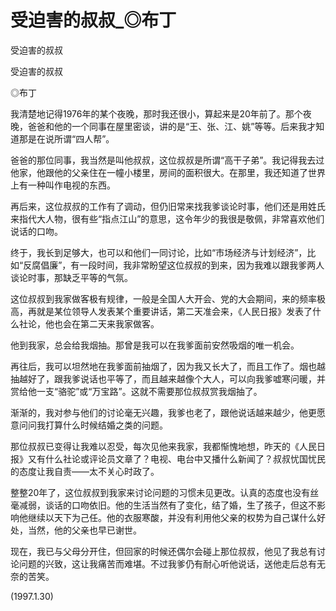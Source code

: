 # 受迫害的叔叔_◎布丁

受迫害的叔叔

受迫害的叔叔

◎布丁

我清楚地记得1976年的某个夜晚，那时我还很小，算起来是20年前了。那个夜晚，爸爸和他的一个同事在屋里密谈，讲的是“王、张、江、姚”等等。后来我才知道那是在说所谓“四人帮”。

爸爸的那位同事，我当然是叫他叔叔，这位叔叔是所谓“高干子弟”。我记得我去过他家，他跟他的父亲住在一幢小楼里，房间的面积很大。在那里，我还知道了世界上有一种叫作电视的东西。

再后来，这位叔叔的工作有了调动，但仍旧常来找我爹谈论时事，他们还是用姓氏来指代大人物，很有些“指点江山”的意思，这令年少的我很是敬佩，非常喜欢他们说话的口吻。

终于，我长到足够大，也可以和他们一同讨论，比如“市场经济与计划经济”，比如“反腐倡廉”，有一段时间，我非常盼望这位叔叔的到来，因为我难以跟我爹两人谈论时事，那缺乏平等的气氛。

这位叔叔到我家做客极有规律，一般是全国人大开会、党的大会期间，来的频率极高，再就是某位领导人发表某个重要讲话，第二天准会来，《人民日报》发表了什么社论，他也会在第二天来我家做客。

他到我家，总会给我烟抽。那曾是我可以在我爹面前安然吸烟的唯一机会。

再往后，我可以坦然地在我爹面前抽烟了，因为我又长大了，而且工作了。烟也越抽越好了，跟我爹说话也平等了，而且越来越像个大人，可以向我爹嘘寒问暖，并赏给他一支“骆驼”或“万宝路”。这就不需要那位叔叔赏我烟抽了。

渐渐的，我对参与他们的讨论毫无兴趣，我爹也老了，跟他说话越来越少，他更愿意问问我打算什么时候结婚之类的问题。

那位叔叔已变得让我难以忍受，每次见他来我家，我都惭愧地想，昨天的《人民日报》又有什么社论或评论员文章了？电视、电台中又播什么新闻了？叔叔忧国忧民的态度让我自责——太不关心时政了。

整整20年了，这位叔叔到我家来讨论问题的习惯未见更改。认真的态度也没有丝毫减弱，谈话的口吻依旧。他的生活当然有了变化，结了婚，生了孩子，但这不影响他继续以天下为己任。他的衣服寒酸，并没有利用他父亲的权势为自己谋什么好处，当然，他的父亲也早已谢世。

现在，我已与父母分开住，但回家的时候还偶尔会碰上那位叔叔，他见了我总有讨论问题的兴致，这让我痛苦而难堪。不过我爹仍有耐心听他说话，送他走后总有无奈的苦笑。

(1997.1.30)